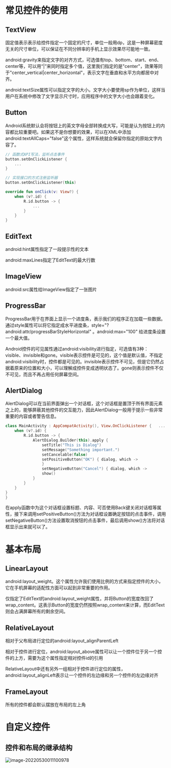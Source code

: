 # 常见控件的使用

## TextView

固定值表示表示给控件指定一个固定的尺寸，单位一般用dp，这是一种屏幕密度无关的尺寸单位，可以保证在不同分辨率的手机上显示效果尽可能地一致。

android:gravity来指定文字的对齐方式，可选值有top、bottom、start、end、center等，可以用“|”来同时指定多个值，这里我们指定的是"center"，效果等同于"center_vertical|center_horizontal"，表示文字在垂直和水平方向都居中对齐。

android:textSize属性可以指定文字的大小。文字大小要使用sp作为单位，这样当用户在系统中修改了文字显示尺寸时，应用程序中的文字大小也会跟着变化。

## Button

Android系统默认会将按钮上的英文字母全部转换成大写，可能是认为按钮上的内容都比较重要吧。如果这不是你想要的效果，可以在XML中添加android:textAllCaps="false"这个属性，这样系统就会保留你指定的原始文字内容了。

```kotlin
// 函数式API写法，监听点击事件
button.setOnClickListener {
	...
}

// 实现接口的方式注册监听器
button.setOnClickListener(this)

override fun onClick(v: View?) {
	when (v?.id) {
		R.id.button -> {
			...
		}
	}
}
```

## EditText

android:hint属性指定了一段提示性的文本

android:maxLines指定了EditText的最大行数

## ImageView

android:src属性给ImageView指定了一张图片

## ProgressBar

ProgressBar用于在界面上显示一个进度条，表示我们的程序正在加载一些数据。通过style属性可以将它指定成水平进度条，style="?android:attr/progressBarStyleHorizontal" 。android:max="100" 给进度条设置一个最大值。

Android控件的可见属性通过android:visibility进行指定，可选值有3种：visible、invisible和gone。visible表示控件是可见的，这个值是默认值，不指定android:visibility时，控件都是可见的。invisible表示控件不可见，但是它仍然占据着原来的位置和大小，可以理解成控件变成透明状态了。gone则表示控件不仅不可见，而且不再占用任何屏幕空间。

## AlertDialog

AlertDialog可以在当前界面弹出一个对话框，这个对话框是置顶于所有界面元素之上的，能够屏蔽其他控件的交互能力，因此AlertDialog一般用于提示一些非常重要的内容或者警告信息。

```kotlin
class MainActivity : AppCompatActivity(), View.OnClickListener {   ...     override fun onClick(v: View?) {         
    when (v?.id) {             
        R.id.button -> {                 
            AlertDialog.Builder(this).apply {                     
                setTitle("This is Dialog")                     
                setMessage("Something important.")                     
                setCancelable(false)                     
                setPositiveButton("OK") { dialog, which ->                 
                }                    
                setNegativeButton("Cancel") { dialog, which ->                    			}                     
                show()                 
            }             
        }         
    }     
} 
}
```

在apply函数中为这个对话框设置标题、内容、可否使用Back键关闭对话框等属性，接下来调用setPositiveButton()方法为对话框设置确定按钮的点击事件，调用setNegativeButton()方法设置取消按钮的点击事件，最后调用show()方法将对话框显示出来就可以了。

# 基本布局

## LinearLayout

android:layout_weight。这个属性允许我们使用比例的方式来指定控件的大小，它在手机屏幕的适配性方面可以起到非常重要的作用。

仅指定了EditText的android:layout_weight属性，并将Button的宽度改回了wrap_content。这表示Button的宽度仍然按照wrap_content来计算，而EditText则会占满屏幕所有的剩余空间。

## RelativeLayout

相对于父布局进行定位的android:layout_alignParentLeft

相对于控件进行定位，android:layout_above属性可以让一个控件位于另一个控件的上方，需要为这个属性指定相对控件id的引用

RelativeLayout中还有另外一组相对于控件进行定位的属性，android:layout_alignLeft表示让一个控件的左边缘和另一个控件的左边缘对齐

## FrameLayout

所有的控件都会默认摆放在布局的左上角

# 自定义控件

## 控件和布局的继承结构

![image-20220530011100978](G:/note/synnote/res/img/image-20220530011100978.png)